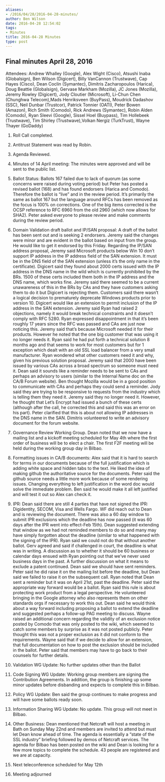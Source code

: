 ```yaml
---
aliases:
- /2016/04/28/2016-04-28-minutes/
author: Ben Wilson
date: 2016-04-28 12:54:02
tags:
- Minutes
title: 2016-04-28 Minutes
type: post
---
```


## Final minutes April 28, 2016

Attendees: Andrew Whalley (Google), Alex Wight (Cisco), Atsushi Inaba (Globalsign), Ben Wilson (Digicert), Billy VanCannon (Trustwave), Cap Hayes (Cisco), Dean Coclin (Symantec), Dimitris Zacharopoulos (Harica), Doug Beattie (Globalsign), Gervase Markham (Mozilla), JC Jones (Mozilla), Jeremy Rowley (Digicert), Jody Cloutier (Microsoft), Li-Chun Chen (Chunghwa Telecom),Mads Henriksveen (BuyPass), Moudrick Dadashov (SSC), Neil Dunbar (Trustcor), Patrick Tonnier (OATI), Peter Bowen (Amazon), Rich Smith (Comodo), Rick Andrews (Symantec), Robin Alden (Comodo), Ryan Sleevi (Google), Sissel Hoel (Buypass), Tim Hollebeek (Trustwave), Tim Shirley (Trustwave),Volkan Nergiz (TurkTrust), Wayne Thayer (GoDaddy)

1. Roll Call completed.

1. Antitrust Statement was read by Robin.

1. Agenda Reviewed.

1. Minutes of 14 April meeting: The minutes were approved and will be sent to the public list.

1. Ballot Status: Ballots 167 failed due to lack of quorum (as some concerns were raised during voting period) but Peter has posted a revised ballot (168) and has found endorsers (Harica and Comodo). Therefore the ballot is “live” and in the review period. It’s primarily the same as ballot 167 but the language around RFCs has been removed as the focus is 100% on corrections. One of the big items corrected is the OCSP reference to RFC 6960 from the old 2960 (which now allows for SHA2). Peter asked everyone to please review and make comments during the review period.

1. Domain Validation draft ballot and IP/SAN proposal: A draft of the ballot has been sent out and is seeking 2 endorsers. Jeremy said the changes were minor and are evident in the ballot based on input from the group. He would like to get it endorsed by this Friday. Regarding the IP/SAN address proposal, Jeremy said Microsoft products below Win 10 don’t support IP address in the IP address field of the SAN extension. It must be in the DNS field of the SAN extension (unless it’s the only name in the certificate). Digicert said they found about 2000 certs issued with the IP address in the DNS name in the wild which is currently prohibited by the BRs. 1500 of these certs included them both in the IP address and the DNS name, which works fine. Jeremy said there seemed to be a current unawareness of this in the BRs by CAs and they have customers asking them to do it but Digicert is rejecting them. Customers said there wasn’t a logical decision to prematurely deprecate Windows products prior to version 10. Digicert would like an extension to permit inclusion of the IP address in the SAN extension. Jeremy said Ryan had raised 2 objections, namely it would break technical constraints and it doesn’t comply with RFC 5280. Ryan expressed disappointment in that it’s been roughly 17 years since the RFC was passed and CAs are just now noticing this. Jeremy said that’s because Microsoft needed it for their products. However he noted that the one big customer that was using it no longer needs it. Ryan said he had put forth a technical solution 8 months ago and that seems to work for most customers but for 1 exception which dealt with an old SSL load balancer from a very small manufacturer. Ryan wondered what other customers need it and why, given his previous solution proposal. Jeremy said that 2000 have been issued by various CAs across a broad spectrum so someone must need it. Dean said it sounds like a reminder needs to be sent to CAs and perhaps an advisory to users (similar to the Internal Name doc on the CA/B Forum website). Ben thought Mozilla would be in a good position to communicate with CAs and perhaps they could send a reminder. Jody said they are trying to be responsive to requests from the industry which is telling them they need it. Jeremy said they no longer need it. However, he thought that Let’s Encrypt had issued a bunch of these certs (although after the call, he corrected this and said this was an error on his part). Peter clarified that this is about not allowing IP addresses in the DNS name in the SAN. Dimitris volunteered to write an advisory document for the forum website.

1. Governance Review Working Group. Dean noted that we now have a mailing list and a kickoff meeting scheduled for May 4th where the first order of business will be to elect a chair. The first F2F meeting will be held during the working group day in Bilbao.

1. Formatting issues in CA/B documents: Alex said that it is hard to search for terms in our documents because of the full justification which is adding white space and hidden tabs to the text. He liked the idea of making github the authoritative source for the documents. Peter said the github source needs a little more work because of some rendering issues. Changing everything to left justification in the word doc would solve the immediate problem. Ben said he would make it all left justified and will test it out so Alex can check it.

1. IPR: Dean said there are still 4 parties that have not signed the IPR: Digidentity, SECOM, Visa and Wells Fargo. WF did reach out to Dean and is reviewing the document. There was also a 60 day window to submit IPR exclusions which the deadline has now passed (it was 60 days after the IPR went into effect-Feb 15th). Dean suggested extending that window as we had not reminded members to do so and many may have simply forgotten about the deadline (similar to what happened with the signing of the IPR). Ryan said we could not do that without another ballot. Gerv agreed and said if challenged in court, the deadline is what was in writing. A discussion as to whether it should be 60 business or calendar days ensued with Ryan pointing out that we’ve never used business days in the past. A further discussion on what it means to exclude a patent continued. Dean said we should have sent reminders. Peter said he did raise it on the mailing list before the deadline, but Dean said we failed to raise it on the subsequent call. Ryan noted that Dean sent a reminder but it was on April 21st, past the deadline. Peter said the appropriate way forward would be a ballot. Ryan said this rule is about protecting work product from a legal perspective. He volunteered bringing in the Google attorney who also represents them on other standards orgs if necessary to work this out. Dean said he would think about a way forward including proposing a ballot to extend the deadline and suggested perhaps a follow-up PAG meeting to discuss. Wayne raised an additional concern regarding the validity of an exclusion notice posted by Comodo that was only posted to the wiki, which seemed to catch some members by surprise as it was not posted publicly. Peter thought this was not a proper exclusion as it did not conform to the requirements. Wayne said that if we decide to allow for an extension, that full documentation on how to post the exclusion should be included in the ballot. Peter said that members may have to go back to their counsels for further details.

1. Validation WG Update: No further updates other than the Ballot

1. Code Signing WG Update: Working group members are signing the Contribution Agreements. In addition, the group is finishing up some minor updates before disbanding and expects to complete this in Bilbao.

1. Policy WG Update: Ben said the group continues to make progress and will have some ballots ready soon.

1. Information Sharing WG Update: No update. This group will not meet in Bilbao.

1. Other Business: Dean mentioned that Netcraft will host a meeting in Bath on Sunday May 22nd and members are invited to attend but must let Dean know ahead of time. The agenda is essentially a “state of the SSL industry” briefing followed by demos of Netcraft services. The agenda for Bilbao has been posted on the wiki and Dean is looking for a few more topics to complete the schedule. 43 people are registered and we are at capacity.

1. Next teleconference scheduled for May 12th

1. Meeting adjourned